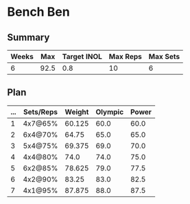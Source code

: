 # Bench Ben

## Summary

Weeks | Max | Target INOL | Max Reps | Max Sets
--- | --- | --- | --- | ---
6 | 92.5 | 0.8 | 10 | 6

## Plan

 ... | Sets/Reps | Weight | Olympic | Power
--- | --- | --- | --- | ---
1 | 4x7@65% | 60.125 | 60.0 | 60.0
2 | 6x4@70% | 64.75 | 65.0 | 65.0
3 | 5x4@75% | 69.375 | 69.0 | 70.0
4 | 4x4@80% | 74.0 | 74.0 | 75.0
5 | 6x2@85% | 78.625 | 79.0 | 77.5
6 | 4x2@90% | 83.25 | 83.0 | 82.5
7 | 4x1@95% | 87.875 | 88.0 | 87.5
